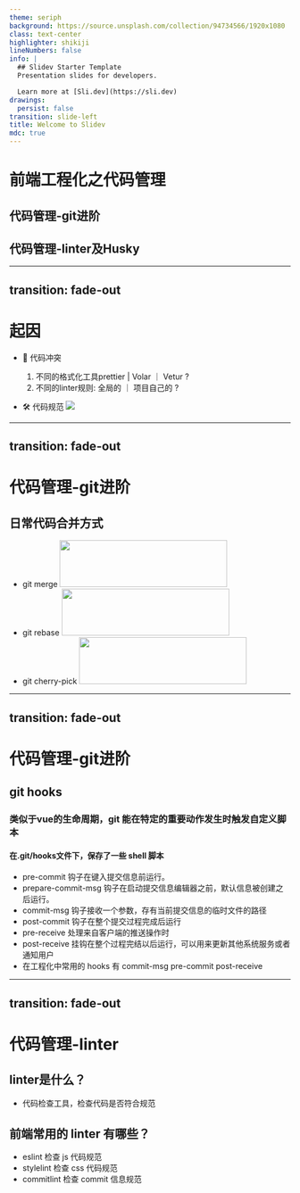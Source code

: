 ```yaml
---
theme: seriph
background: https://source.unsplash.com/collection/94734566/1920x1080
class: text-center
highlighter: shikiji
lineNumbers: false
info: |
  ## Slidev Starter Template
  Presentation slides for developers.

  Learn more at [Sli.dev](https://sli.dev)
drawings:
  persist: false
transition: slide-left
title: Welcome to Slidev
mdc: true
---
```


# 前端工程化之代码管理

## 代码管理-git进阶

 <div class="mb-10"></div>

## 代码管理-linter及Husky

---
transition: fade-out
---

# 起因

- 📝 代码冲突

  1. 不同的格式化工具prettier | Volar ｜ Vetur ?
  2. 不同的linter规则: 全局的 ｜ 项目自己的 ?

- 🛠 代码规范
  ![](https://img.scmttec.com/thematic%20pic/40/mg/977e11704361864134.png)

---
transition: fade-out
---

# 代码管理-git进阶

## 日常代码合并方式

- git merge 
  <img style="width: 300px;height:84px;" src="https://img.scmttec.com/thematic%20pic/40/mg/992661706861529300.png" />
- git rebase 
  <img style="width: 300px;height:84px;" src="https://img.scmttec.com/thematic%20pic/40/mg/621211706861566135.png" />
- git cherry-pick
  <img style="width: 300px;height:84px;" src="https://encrypted-tbn0.gstatic.com/images?q=tbn:ANd9GcRg7i_QYNvLk6cOiRm2gNYmo7sPbWvgRE8hzQ&usqp=CAU" />

---
transition: fade-out
---

# 代码管理-git进阶

## git hooks

### 类似于vue的生命周期，git 能在特定的重要动作发生时触发自定义脚本

<div class="py-5" />

#### 在.git/hooks文件下，保存了一些 shell 脚本
- pre-commit 钩子在键入提交信息前运行。 
- prepare-commit-msg 钩子在启动提交信息编辑器之前，默认信息被创建之后运行。
- commit-msg 钩子接收一个参数，存有当前提交信息的临时文件的路径
- post-commit 钩子在整个提交过程完成后运行
- pre-receive 处理来自客户端的推送操作时
- post-receive 挂钩在整个过程完结以后运行，可以用来更新其他系统服务或者通知用户
- 在工程化中常用的 hooks 有 commit-msg pre-commit post-receive 

---
transition: fade-out
---

# 代码管理-linter

## linter是什么？
- 代码检查工具，检查代码是否符合规范
## 前端常用的 linter 有哪些？
- eslint 检查 js 代码规范
- stylelint 检查 css 代码规范
- commitlint 检查 commit 信息规范
